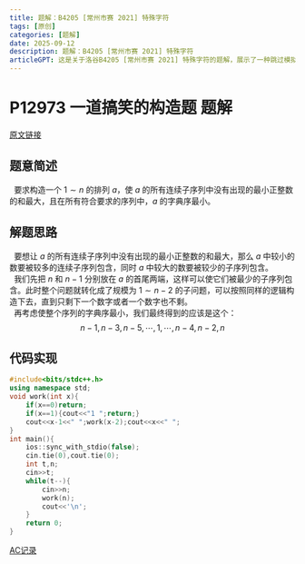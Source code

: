 ```yaml
---
title: 题解：B4205 [常州市赛 2021] 特殊字符
tags: [原创]
categories: [题解]
date: 2025-09-12
description: 题解：B4205 [常州市赛 2021] 特殊字符
articleGPT: 这是关于洛谷B4205 [常州市赛 2021] 特殊字符的题解，展示了一种跳过模拟部分的解法。
---
```

# P12973 一道搞笑的构造题 题解
[原文链接](https://www.luogu.com.cn/article/opho96fc/edit)
## 题意简述
&nbsp;&nbsp;要求构造一个 $1 \sim n$ 的排列 $a$，使 $a$ 的所有连续子序列中没有出现的最小正整数的和最大，且在所有符合要求的序列中，$a$ 的字典序最小。
## 解题思路
&nbsp;&nbsp;要想让 $a$ 的所有连续子序列中没有出现的最小正整数的和最大，那么 $a$ 中较小的数要被较多的连续子序列包含，同时 $a$ 中较大的数要被较少的子序列包含。  
&nbsp;&nbsp;我们先把 $n$ 和 $n-1$ 分别放在 $a$ 的首尾两端，这样可以使它们被最少的子序列包含。此时整个问题就转化成了规模为 $1 \sim {n-2}$ 的子问题，可以按照同样的逻辑构造下去，直到只剩下一个数字或者一个数字也不剩。  
&nbsp;&nbsp;再考虑使整个序列的字典序最小，我们最终得到的应该是这个：
$${n-1},{n-3},{n-5},\cdots,1,\cdots,{n-4},{n-2},n$$
## 代码实现

```cpp
#include<bits/stdc++.h>
using namespace std;
void work(int x){
    if(x==0)return;
    if(x==1){cout<<"1 ";return;}
    cout<<x-1<<" ";work(x-2);cout<<x<<" ";
}
int main(){
    ios::sync_with_stdio(false);
    cin.tie(0),cout.tie(0);
    int t,n;
    cin>>t;
    while(t--){
        cin>>n;
        work(n);
        cout<<'\n';
    }
    return 0;
}
```
[AC记录](https://www.luogu.com.cn/record/225870119)
